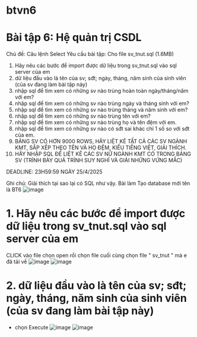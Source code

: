 # btvn6
# Bài tập 6: Hệ quản trị CSDL
Chủ đề: Câu lệnh Select
Yêu cầu bài tập: 
Cho file sv_tnut.sql (1.6MB)
1. Hãy nêu các bước để import được dữ liệu trong sv_tnut.sql vào sql server của em
2. dữ liệu đầu vào là tên của sv; sđt; ngày, tháng, năm sinh của sinh viên (của sv đang làm bài tập này)
3. nhập sql để tìm xem có những sv nào trùng hoàn toàn ngày/tháng/năm với em?
4. nhập sql để tìm xem có những sv nào trùng ngày và tháng sinh với em?
5. nhập sql để tìm xem có những sv nào trùng tháng và năm sinh với em?
6. nhập sql để tìm xem có những sv nào trùng tên với em?
7. nhập sql để tìm xem có những sv nào trùng họ và tên đệm với em.
8. nhập sql để tìm xem có những sv nào có sđt sai khác chỉ 1 số so với sđt của em.
9. BẢNG SV CÓ HƠN 9000 ROWS, HÃY LIỆT KÊ TẤT CẢ CÁC SV NGÀNH KMT, SẮP XẾP THEO TÊN VÀ HỌ ĐỆM, KIỂU TIẾNG  VIỆT, GIẢI THÍCH.
10. HÃY NHẬP SQL ĐỂ LIỆT KÊ CÁC SV NỮ NGÀNH KMT CÓ TRONG BẢNG SV (TRÌNH BÀY QUÁ TRÌNH SUY NGHĨ VÀ GIẢI NHỮNG VỨNG MẮC)

DEADLINE: 23H59:59 NGÀY 25/4/2025

Ghi chú: Giải thích tại sao lại có SQL như vậy.
                     Bài làm 
Tạo database mới tên là BT6
![image](https://github.com/user-attachments/assets/0111ab43-5375-4061-ad98-800e4da181c8)
# 1. Hãy nêu các bước để import được dữ liệu trong sv_tnut.sql vào sql server của em
CLICK vào file chọn open rồi chọn file cuối cùng chọn file " sv_tnut " mà e đã tải về
![image](https://github.com/user-attachments/assets/d4516c08-ad81-4879-8b5c-5e70eab7622b)
![image](https://github.com/user-attachments/assets/9f36a70a-d763-4754-8cd1-be7d15a1a66c)
# 2. dữ liệu đầu vào là tên của sv; sđt; ngày, tháng, năm sinh của sinh viên (của sv đang làm bài tập này)
- chọn Execute
![image](https://github.com/user-attachments/assets/71b0d88f-c87d-45b7-956e-fc562d99fd5e)
![image](https://github.com/user-attachments/assets/0f1479e2-b171-4174-be9c-23f44580a4a5)
